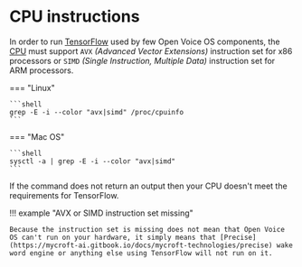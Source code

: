 # CPU instructions

In order to run [TensorFlow](https://en.wikipedia.org/wiki/TensorFlow) used by few Open Voice OS components, the [CPU](https://en.wikipedia.org/wiki/Central_processing_unit) must support `AVX` _(Advanced Vector Extensions)_ instruction set for x86 processors or `SIMD` _(Single Instruction, Multiple Data)_ instruction set for ARM processors.

=== "Linux"

    ```shell
    grep -E -i --color "avx|simd" /proc/cpuinfo
    ```

=== "Mac OS"

    ```shell
    sysctl -a | grep -E -i --color "avx|simd"
    ```

If the command does not return an output then your CPU doesn't meet the requirements for TensorFlow.

!!! example "AVX or SIMD instruction set missing"

    Because the instruction set is missing does not mean that Open Voice OS can't run on your hardware, it simply means that [Precise](https://mycroft-ai.gitbook.io/docs/mycroft-technologies/precise) wake word engine or anything else using TensorFlow will not run on it.
